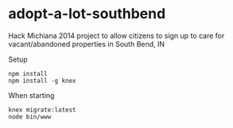 adopt-a-lot-southbend
=====================

Hack Michiana 2014 project to allow citizens to sign up to care for vacant/abandoned properties in South Bend, IN

Setup

    npm install
    npm install -g knex

When starting

    knex migrate:latest
    node bin/www
